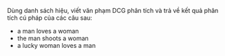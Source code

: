 Dùng danh sách hiệu, viết văn phạm DCG phân tích và 
trả về kết quả phân tích cú pháp của các câu sau:
- a man loves a woman
- the man shoots a woman
- a lucky woman loves a man
